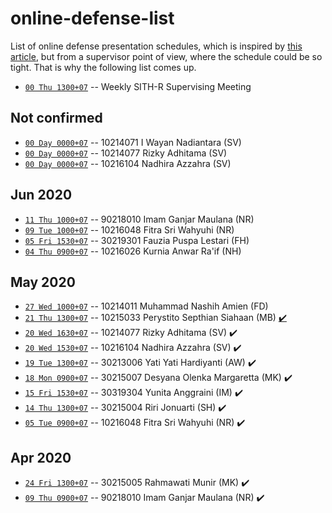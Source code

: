 # online-defense-list
List of online defense presentation schedules, which is inspired by [this article](https://now.tufts.edu/articles/defense-online-defenses), but from a supervisor point of view, where the schedule could be so tight. That is why the following list comes up.

* [``00 Thu 1300+07``]() -- Weekly SITH-R Supervising Meeting

## Not confirmed
* [``00 Day 0000+07``]() -- 10214071 I Wayan Nadiantara (SV)
* [``00 Day 0000+07``]() -- 10214077 Rizky Adhitama (SV)
* [``00 Day 0000+07``]() -- 10216104 Nadhira Azzahra (SV)

## Jun 2020
* [``11 Thu 1000+07``]() -- 90218010 Imam Ganjar Maulana (NR)
* [``09 Tue 1000+07``]() -- 10216048 Fitra Sri Wahyuhi (NR)
* [``05 Fri 1530+07``]() -- 30219301 Fauzia Puspa Lestari (FH)
* [``04 Thu 0900+07``]() -- 10216026 Kurnia Anwar Ra'if (NH)

## May 2020
* [``27 Wed 1000+07``]() -- 10214011 Muhammad Nashih Amien (FD)
* [``21 Thu 1300+07``]() -- 10215033 Perystito Septhian Siahaan (MB) [:heavy_check_mark:](log/10215033.md)
* [``20 Wed 1630+07``]() -- 10214077 Rizky Adhitama (SV) :heavy_check_mark:
* [``20 Wed 1530+07``]() -- 10216104 Nadhira Azzahra (SV) :heavy_check_mark:
* [``19 Tue 1300+07``]() -- 30213006 Yati Yati Hardiyanti (AW) :heavy_check_mark:
* [``18 Mon 0900+07``]() -- 30215007 Desyana Olenka Margaretta (MK) :heavy_check_mark:
* [``15 Fri 1530+07``]() -- 30319304 Yunita Anggraini (IM) :heavy_check_mark:
* [``14 Thu 1300+07``]() -- 30215004 Riri Jonuarti (SH) :heavy_check_mark:
* [``05 Tue 0900+07``]() -- 10216048 Fitra Sri Wahyuhi (NR) :heavy_check_mark:

## Apr 2020
* [``24 Fri 1300+07``]() -- 30215005 Rahmawati Munir (MK) :heavy_check_mark:
* [``09 Thu 0900+07``]() -- 90218010 Imam Ganjar Maulana (NR) :heavy_check_mark:
